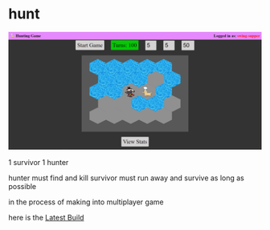 # hunt

<img src="./images/screenshot1.png" width="800" margin-right="auto">

1 survivor
1 hunter

hunter must find and kill
survivor must run away and survive as long as possible

in the process of making into multiplayer game

here is the <a href="https://resilient-belekoy-c13e86.netlify.app/" target="_blank">Latest Build</a>
 
